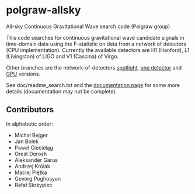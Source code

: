 polgraw-allsky
==============

All-sky Continuous Gravitational Wave search code (Polgraw group)

This code searches for continuous gravitational wave candidate 
signals in time-domain data using the F-statistic on data 
from a network of detectors (CPU implementation). Currently the 
available detectors are H1 (Hanford), L1 (Livingston) of LIGO 
and V1 (Cascina) of Virgo.  

Other branches are the network-of-detectors [spotlight](https://github.com/mbejger/polgraw-allsky/tree/spotlight), 
[one detector](https://github.com/mbejger/polgraw-allsky/tree/one-detector) and [GPU](https://github.com/mbejger/polgraw-allsky/tree/gpu-current) 
versions. 

See doc/readme_search.txt and the [documentation page](http://polgraw.camk.edu.pl/polgraw-allsky) 
for some more details (documentation may not be complete).

Contributors
------------ 
In alphabetic order: 
* Michał Bejger
* Jan Bolek
* Paweł Ciecieląg
* Orest Dorosh
* Aleksander Garus
* Andrzej Królak
* Maciej Piętka
* Gevorg Poghosyan
* Rafał Skrzypiec
